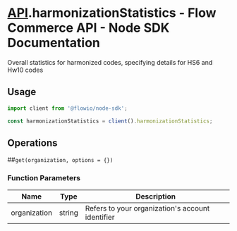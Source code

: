 # [API](README.md).harmonizationStatistics - Flow Commerce API - Node SDK Documentation

Overall statistics for harmonized codes, specifying details for HS6 and Hw10 codes

## Usage

```JavaScript
import client from '@flowio/node-sdk';

const harmonizationStatistics = client().harmonizationStatistics;
```

## Operations

##`get(organization, options = {})`

### Function Parameters

| Name  | Type | Description |
| ---- | ---- | ---- |
| organization | string | Refers to your organization&#x27;s account identifier |


